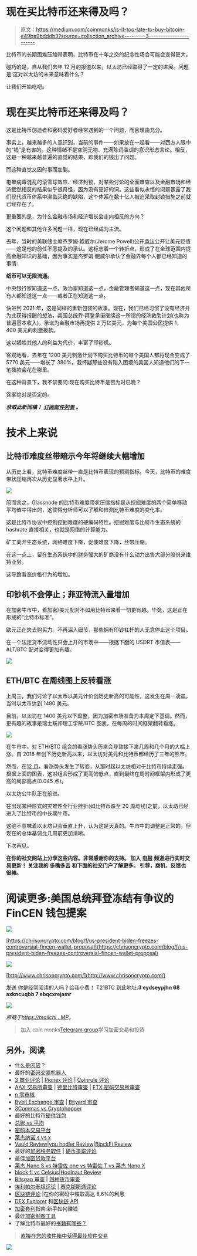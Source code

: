 # 现在买比特币还来得及吗？

> 原文：<https://medium.com/coinmonks/is-it-too-late-to-buy-bitcoin-e49ba9bdddb3?source=collection_archive---------3----------------------->

比特币的长期困难压缩带表明，比特币在十年之交的纪念性场合可能会变得更大。

碰巧的是，自从我们去年 12 月的报道以来，以太坊已经取得了一定的进展。问题是:这对以太坊的未来意味着什么？

让我们开始吃吧。

# 现在买比特币还来得及吗？

这是比特币创造者和密码爱好者经常遇到的一个问题，而且理由充分。

事实上，越来越多的人意识到，当前的事件——如果放在一起看——对西方人眼中的“钱”是有害的。这种情绪不是空洞无物、充满陈词滥调的意识形态言论。相反，这是一种越来越普遍的直觉的结果，即我们的钱出了问题。

而这种直觉又因时事而加剧。

电晕病毒混乱的滚雪球效应、经济封锁、对某些讨论的全面审查以及金融市场和经济截然相反的结果似乎很奇怪，因为没有更好的词。这些看似永恒的问题暴露了我们现代货币体系中濒临灭绝的缺陷，这个体系在数十亿人被迫采取封锁措施之前就已经存在了。

更重要的是，为什么金融市场和经济增长会走向相反的方向？

这个问题和其他许多问题一样，现在已经成为主流。

去年，当时的美联储主席杰罗姆·鲍威尔(Jerome Powell)公开[承认](https://youtu.be/mrjoElG8KGI)公开让美元贬值——这是他的前任不愿提及的承认。这标志着一个转折点，形成了在全球范围内提高金融知识的基础，因为事实是杰罗姆·鲍威尔承认了金融界每个人都已经知道的事情:

**纸币可以无限流通。**

中央银行家知道这一点，政治家知道这一点，金融管理者知道这一点，现在其他所有人都知道这一点——或者正在知道这一点。

快进到 2021 年，这是同样的重新包装的故事。现在，我们已经习惯了没有经济并为此获得报酬的想法，美国总统乔·拜登承诺继续这一所谓的经济救助计划(也称为普遍基本收入)，承诺为金融市场再提供 2 万亿美元，为每个美国公民提供 1，400 美元的刺激拨款。

这以牺牲其他人的利益为代价，丰富了印钞机。

客观地看，去年在 1200 美元刺激计划下购买比特币的每个美国人都将现金变成了 5770 美元——增长了 380%。我怀疑那些没有陷入困境的美国人知道他们的下一笔拨款会花在哪里。

在这种背景下，我不禁要问:现在购买比特币是否为时已晚？

答案绝对是否定的。

***获取此新闻稿！*** [***订阅邮件列表***](https://chrisoncrypto.com) ***。***

# 技术上来说

## 比特币难度丝带暗示今年将继续大幅增加

从历史上看，比特币难度丝带一直是比特币表现的预测指标。今天，比特币的难度带状压缩再次从历史显著水平上升。

![](img/d86933a70d68b0c619cdcb4fb7641098.png)

简而言之，Glassnode 的比特币难度带状压缩指标是从挖掘难度的两个简单移动平均值中得出的，这使得分析师可以了解和检测比特币难度的变化率。

这是比特币协议中控制挖掘难度的硬编码特性。挖掘难度与比特币生态系统的 hashrate 直接相关，也就是网络的计算能力。

矿工离开生态系统，网络难度下降，促使难度下降，丝带压缩。

在这一点上，留在生态系统中的财务强大的矿商没有什么动力出售大部分股份来维持业务。

这导致看涨价格行为的增加。

## 印钞机不会停止；菲亚特流入量增加

在加密牛市中，看加密/美元配对不如用比特币来看一切更有趣。毕竟，这是正在形成的“比特币标准”。

欧元正在失去购买力。不再深入细节，那些拥有印钞杠杆的人无意停止这个项目。

在一个法定货币流动性只会上升的市场中——根据下面的 USDRT 市值表——ALT/BTC 配对变得更加有趣。

![](img/0c6ddd78502f4cf792ff365905af5ad8.png)

## ETH/BTC 在周线图上反转看涨

上周三，我们讨论了以太币以美元计价创历史新高的可能性，这发生在周一凌晨，当时以太币达到 1480 美元。

目前，以太坊在 1400 美元以下盘整，因为加密市场准备为本周定下基调。然而，更有趣的故事是瑞士联邦理工学院/BTC 图表，在每周的时间框架翻转看涨。

![](img/96f008dcedae6058192f46488e98ae54.png)

在牛市中，对 ETH/BTC 组合的看涨势头历来会导致接下来几周和几个月的大幅上涨。自 2018 年创下历史新高以来，以太坊对美元和比特币都经历了三年的熊市。

然而，在[12 月](https://mailchi.mp/6aa5f136b67b/another-bitcoin-baptism-of-fire-as-ethereum-nears-all-time-highs?e=[UNIQID])，看涨势头发生了转变，从那时起以太坊相对于比特币持续走强。根据上面的图表，这对组合形成了更高的低点，直到最终在周时间框架内形成了更高的局部高点(0.045 点)。

以太坊公牛队正在前进。

在出现某种形式的灾难性全行业挫折(如比特币跌至 20 周均线)之前，以太坊已经进入了比特币的中长期牛市。

这绝不意味着以太坊只会垂直上升，认为这是天真的。牛市中的调整是正常的，但现在的总体基调比几周前更加清晰。

下次再见。

**在你的社交网站上分享这些内容。非常感谢你的支持。
加入** [**电报**](https://t.me/chrisoncryptochannel) **频道进行实时交易更新！
关注我的** [**多嘴多舌**](https://gab.com/chrisoncrypto) **和下面的社交门户了解更多。
引荐，商机，反馈也很棒。**

# 阅读更多:美国总统拜登冻结有争议的 FinCEN 钱包提案

![](img/d6f95046fdcd0f154a1e6d95a5f296b0.png)

[https://chrisoncrypto.com/blog/f/us-president-biden-freezes-controversial-fincen-wallet-proposal](https://chrisoncrypto.com/blog/f/us-president-biden-freezes-controversial-fincen-wallet-proposal)

![](img/2ff69e5c78dcf4cbf5202e9657c6cd2b.png)

[http://www.chrisoncrypto.com/](http://www.chrisoncrypto.com/)

发送
你是经常阅读的人吗？给我小费！
T21BTC
到此地址:**3 eydseypjhn 68 axkncuqbb 7 ebqcxrejamr**

![](img/124963e2c13f3660c18f046b4f507515.png)

*原载于*[*https://mailchi . MP*](https://mailchi.mp/6f69e1bd6901/is-it-too-late-to-buy-bitcoin-on-chain-data-reveals-the-answer)*。*

> 加入 coin monks[Telegram group](https://t.me/joinchat/EPmjKpNYwRMsBI4p)学习加密交易和投资

## 另外，阅读

*   什么是[闪贷](https://blog.coincodecap.com/what-are-flash-loans-on-ethereum)？
*   最好的[密码交易机器人](/coinmonks/crypto-trading-bot-c2ffce8acb2a)
*   [3 商业评论](/coinmonks/3commas-review-an-excellent-crypto-trading-bot-2020-1313a58bec92) | [Pionex 评论](/coinmonks/pionex-review-exchange-with-crypto-trading-bot-1e459d0191ea) | [Coinrule 评论](https://blog.coincodecap.com/coinrule-review-a-perfect-trading-bot)
*   [AAX 交易所审查](/coinmonks/aax-exchange-review-2021-67c5ea09330c) | [德里比特审查](/coinmonks/deribit-review-options-fees-apis-and-testnet-2ca16c4bbdb2) | [FTX 密码交易所审查](/coinmonks/ftx-crypto-exchange-review-53664ac1198f)
*   [n 零审核](/coinmonks/ngrave-zero-review-c465cf8307fc)
*   [Bybit Exchange 审查](/coinmonks/bybit-exchange-review-dbd570019b71) | [Bityard 审查](https://blog.coincodecap.com/bityard-reivew)
*   [3Commas vs Cryptohopper](/coinmonks/3commas-vs-pionex-vs-cryptohopper-best-crypto-bot-6a98d2baa203)
*   最好的比特币[硬件钱包](/coinmonks/the-best-cryptocurrency-hardware-wallets-of-2020-e28b1c124069?source=friends_link&sk=324dd9ff8556ab578d71e7ad7658ad7c)
*   [总账 vs 平均](https://blog.coincodecap.com/ngrave-vs-ledger)
*   [密码本交易平台](/coinmonks/top-10-crypto-copy-trading-platforms-for-beginners-d0c37c7d698c)
*   [莱杰纳诺 s vs x](https://blog.coincodecap.com/ledger-nano-s-vs-x)
*   [Vauld Review](https://blog.coincodecap.com/vauld-review)|[you hodler Review](/coinmonks/youhodler-4-easy-ways-to-make-money-98969b9689f2)|[BlockFi Review](/coinmonks/blockfi-review-53096053c097)
*   最好的[加密税务软件](/coinmonks/best-crypto-tax-tool-for-my-money-72d4b430816b) | [硬币追踪评论](/coinmonks/cointracking-review-a-reliable-cryptocurrency-tax-software-5114e3eb5737)
*   最佳[加密贷款平台](/coinmonks/top-5-crypto-lending-platforms-in-2020-that-you-need-to-know-a1b675cec3fa)
*   [莱杰 Nano S vs 特雷佐 one vs 特雷佐 T vs 莱杰 Nano X](https://blog.coincodecap.com/ledger-nano-s-vs-trezor-one-ledger-nano-x-trezor-t)
*   [block fi vs Celsius](/coinmonks/blockfi-vs-celsius-vs-hodlnaut-8a1cc8c26630)|[Hodlnaut Review](https://blog.coincodecap.com/hodlnaut-review)
*   [Bitsgap 审查](/coinmonks/bitsgap-review-a-crypto-trading-bot-that-makes-easy-money-a5d88a336df2) | [四种货币审查](/coinmonks/quadency-review-a-crypto-trading-automation-platform-3068eaa374e1)
*   [埃利帕尔泰坦评论](/coinmonks/ellipal-titan-review-85e9071dd029) | [赛克斯斯通评论](https://blog.coincodecap.com/secux-stone-hardware-wallet-review)
*   [区块链评论](/coinmonks/blockfi-review-53096053c097) |在你的密码中赚取高达 8.6%的利息
*   [DEX Explorer](https://explorer.bitquery.io/ethereum/dex) 和[区块链 API](https://explorer.bitquery.io/graphql)
*   [加密套利](/coinmonks/crypto-arbitrage-guide-how-to-make-money-as-a-beginner-62bfe5c868f6)指南:新手如何赚钱
*   最佳[加密制图工具](/coinmonks/what-are-the-best-charting-platforms-for-cryptocurrency-trading-85aade584d80)
*   了解比特币最好的[书籍有哪些？](/coinmonks/what-are-the-best-books-to-learn-bitcoin-409aeb9aff4b)

> [直接在您的收件箱中获得最佳软件交易](/coinmonks/newsletters/coinmonks)

[![](img/160ce73bd06d46c2250251e7d5969f9d.png)](https://medium.com/coinmonks/newsletters/coinmonks)